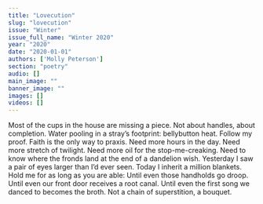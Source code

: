 ```yaml
---
title: "Lovecution"
slug: "lovecution"
issue: "Winter"
issue_full_name: "Winter 2020"
year: "2020"
date: "2020-01-01"
authors: ['Molly Peterson']
section: "poetry"
audio: []
main_image: ""
banner_image: ""
images: []
videos: []
---
```

Most of the cups in the house are missing a piece.
Not about handles, about completion.
Water pooling in a stray’s footprint: bellybutton heat.
Follow my proof. Faith is the only way to praxis.
Need more hours in the day.
Need more stretch of twilight.
Need more oil for the stop-me-creaking.
Need to know where the fronds land at the end of a dandelion wish.
Yesterday I saw a pair of eyes larger than I’d ever seen.
Today I inherit a million blankets.
Hold me for as long as you are able: Until even those handholds go droop.
Until even our front door receives a root canal.
Until even the first song we danced to becomes the broth.
Not a chain of superstition, a bouquet.
